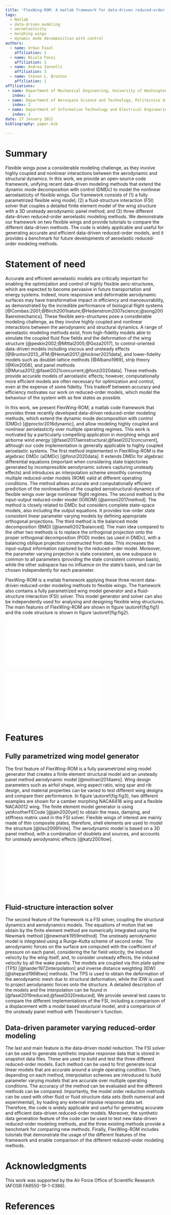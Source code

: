 ```yaml
---
title: 'FlexWing-ROM: A matlab framework for data-driven reduced-order modeling of flexible wings'
tags:
  - Matlab
  - data-driven modeling
  - aeroelasticity
  - morphing wings
  - dynamic mode decomposition with control
authors:
  - name: Urban Fasel
    affiliation: 1
  - name: Nicola Fonzi
    affiliation: 2
  - name: Andrea Iannelli
    affiliation: 3
  - name: Steven L. Brunton
    affiliation: 1
affiliations:
 - name: Department of Mechanical Engineering, University of Washington, USA
   index: 1
 - name: Department of Aerospace Science and Technology, Politecnico di Milano, Italy
   index: 2
 - name: Department of Information Technology and Electrical Engineering, ETH Zurich, Switzerland
   index: 3
date: 27 January 2022
bibliography: paper.bib

---
```


# Summary

Flexible wings pose a considerable modeling challenge, as they involve highly coupled and nonlinear interactions between the aerodynamic and structural dynamics. 
In this work, we provide an open-source code framework, unifying recent data-driven modeling methods that extend the dynamic mode decomposition with control (DMDc) to model the nonlinear aeroelasticity of flexible wings. 
Our framework consists of (1) a fully parametrized flexible wing model; (2) a fluid-structure interaction (FSI) solver that couples a detailed finite element model of the wing structure with a 3D unsteady aerodynamic panel method; and (3) three different data-driven reduced-order aeroelastic modeling methods. 
We demonstrate our framework on two flexible wings and provide tutorials to compare the different data-driven methods. 
The code is widely applicable and useful for generating accurate and efficient data-driven reduced-order models, and it provides a benchmark for future developments of aeroelastic reduced-order modeling methods.

# Statement of need


Accurate and efficient aeroelastic models are critically important for enabling the optimization and control of highly flexible aero-structures, which are expected to become pervasive in future transportation and energy systems. Indeed, more responsive and deformable aerodynamic surfaces may have transformative impact in efficiency and manoeuvrability, as demonstrated by the incredible performance of biological flight systems [@Combes:2001;@Birch2001nature;@Hedenstrom2007science;@song2008aeromechanics]. These flexible aero-structures pose a considerable modeling challenge, as they involve highly coupled and nonlinear interactions between the aerodynamic and structural dynamics. A range of aeroelastic modeling methods exist, from high-fidelity models able to simulate the coupled fluid flow fields and the deformation of the wing structure [@peskin2002;@Mittal2005;@Goza2017], to control-oriented data-driven models including viscous and unsteady effects [@Brunton2013_JFM;@Hemati2017;@hickner2021data], and lower-fidelity models such as doublet-lattice methods [@Albano1969], strip theory [@Kim2008], and panel methods [@Murua2012;@fasel2021concurrent;@fonzi2020data]. These methods provide accurate models of aeroelastic effects; however, computationally more efficient models are often necessary for optimization and control, even at the expense of some fidelity. This tradeoff between accuracy and efficiency motivates our work on reduced-order models, which model the behaviour of the system with as few states as possible.

In this work, we present FlexWing-ROM, a matlab code framework that provides three recently developed data-driven reduced-order modeling methods, which extend the dynamic mode decomposition with control (DMDc) [@proctor2016dynamic], and allow modeling highly coupled and nonlinear aeroelasticity over multiple operating regimes. This work is motivated by a particularly compelling application in morphing wings and airborne wind energy [@fasel2017aerostructural;@fasel2021concurrent], although our code implementation is generally applicable to highly coupled aeroelastic systems. The first method implemented in FlexWing-ROM is the algebraic DMDc (aDMDc) [@fonzi2020data]. It extends DMDc for algebraic differential equations (important when considering state trajectories generated by incompressible aerodynamic solvers capturing unsteady effects) and introduces an interpolation scheme smoothly connecting multiple reduced-order models (ROM) valid at different operating conditions. The method allows accurate and computationally efficient prediction of the nonlinearities of the coupled aerostructural-dynamics of flexible wings over large nonlinear flight regimes. The second method is the input-output reduced-order model (IOROM) [@annoni2017method]. The method is closely related to DMDc but considers complete state-space models, also including the output equations. It provides low-order state consistent linear parameter varying models by defining appropriate orthogonal projections. The third method is the balanced mode decomposition (BMD) [@iannelli2021balanced]. The main idea compared to the other two methods is to replace the orthogonal projection onto the proper orthogonal decomposition (POD) modes (as used in DMDc), with a balancing oblique projection constructed from data. This increases the input-output information captured by the reduced-order model. Moreover, the parameter varying projection is state consistent, as one subspace is common to all parameters (providing the state consistent common basis), while the other subspace has no influence on the state’s basis, and can be chosen independently for each parameter.

FlexWing-ROM is a matlab framework applying these three recent data-driven reduced-order modeling methods to flexible wings. The framework also contains a fully parametrized wing model generator and a fluid-structure interaction (FSI) solver. This model generator and solver can also be independently used for analysing and designing flexible wing structures. The main features of  FlexWing-ROM are shown in figure \autoref{fig:fig1} and the code structure is shown in figure \autoref{fig:fig2}.  

![Main features of FlexWing-ROM: (1)  fully parametrized flexible wing model generator, (2) FSI solver coupling a detailed finite element model of the wing structure with a 3D unsteady aerodynamic panel method, and (3) data-driven reduced-order aeroelastic model for (a) single operating condition and (b) interpolating multiple reduced-order models to cover large operating regimes [@fonzi2020data;@iannelli2021balanced].\label{fig:fig1}](Figure1.pdf)

![FlexWing-ROM code structure.\label{fig:fig2}](Figure2.pdf)


# Features

## Fully parametrized wing model generator

The first feature of FlexWing-ROM is a fully parametrized wing model generator that creates a finite element structural model and an unsteady panel method aerodynamic model [@molinari2014aero]. Wing design parameters such as airfoil shape, wing aspect ratio, wing spar and rib design, and material properties can be varied to test different wing designs and compare their performance. In figure \autoref{fig:fig3}, two different examples are shown for a camber morphing NACA6418 wing and a flexible NACA0012 wing. The finite element model generator is using yetAnotherFECode [@jain2020yet] to obtain the mass, damping, and stiffness matrix used in the FSI solver. Flexible wings of interest are mainly made of thin composite plates, therefore, shell elements are used to model the structure [@tiso2006finite]. The aerodynamic model is based on a 3D panel method, with a combination of doublets and sources, and accounts for unsteady aerodynamic effects [@katz2001low].

![Two different flexible wings are provided in the tutorials: (left) exploded view of a camber morphing NACA6418 wing with five compliant ribs on each side, (right) a flexible NACA0012 wing with only non-morphing stiff ribs.\label{fig:fig3}](Figure3.pdf)


## Fluid-structure interaction solver

The second feature of the framework is a FSI solver, coupling the structural dynamics and aerodynamics models. The equations of motion that we obtain by the finite element method are numerically integrated using the Newmark method [@newmark1959method]. The unsteady aerodynamic model is integrated using a Runge–Kutta scheme of second order. The aerodynamic forces on the surface are computed with the coefficient of pressure on each panel, considering the far field velocity, the induced velocity by the wing itself, and, to consider unsteady effects, the induced velocity by all the wake panels. The models are coupled via thin plate spline (TPS) [@harder1972interpolation] and inverse distance weighting (IDW) [@shepard1968two] methods. The TPS is used to obtain the deformation of the aerodynamic mesh due to structural deformation, while the IDW is used to project aerodynamic forces onto the structure. A detailed description of the models and the interpolation can be found in [@fasel2019reduced;@fasel2020reduced]. We provide several test cases to compare the different implementations of the FSI, including a comparison of a displacement with a modal based structural model, and a comparison of the unsteady panel method with Theodorsen's function.

## Data-driven parameter varying reduced-order modeling

The last and main feature is the data-driven model reduction. The FSI solver can be used to generate synthetic impulse response data that is stored in snapshot data files. These are used to build and test the three different reduced-order models. Each method can be used to first generate local linear models that are accurate around a single operating condition. Then, depending on each method, interpolation schemes are introduced to build parameter varying models that are accurate over multiple operating conditions. The accuracy of the method can be evaluated and the different methods can be compared. Importantly, the model order reduction methods can be used with other fluid or fluid structure data sets (both numerical and experimental), by loading any external impulse response data set. Therefore, the code is widely applicable and useful for generating accurate and efficient data-driven reduced-order models. Moreover, the synthetic data generation feature of the code can be used to test new data-driven reduced-order modeling methods, and the three existing methods provide a benchmark for comparing new methods. Finally, FlexWing-ROM includes tutorials that demonstrate the usage of the different features of the framework and enable comparison of the different reduced-order modeling methods. 

# Acknowledgments
This work was supported by the Air Force Office of Scientific Research (AFOSR FA9550-19-1-0386).

# References

